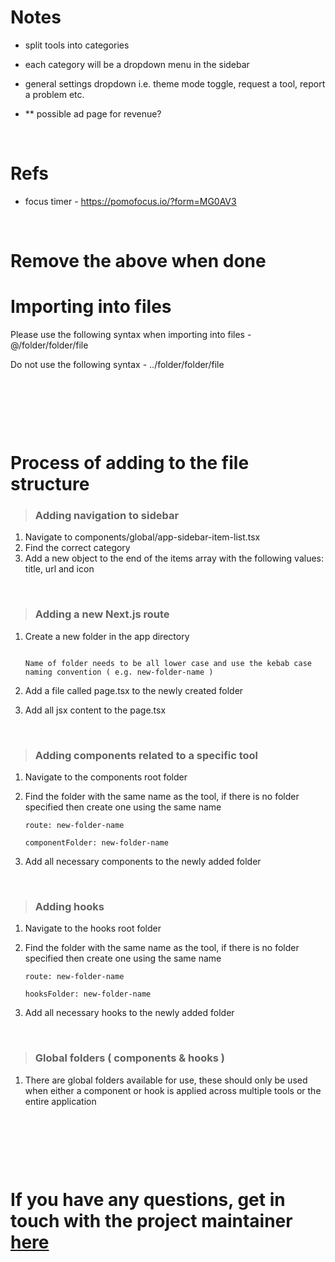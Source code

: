 # Notes

-   split tools into categories
-   each category will be a dropdown menu in the sidebar
-   general settings dropdown i.e. theme mode toggle, request a tool, report a problem etc.

-   \*\* possible ad page for revenue?

&nbsp;

# Refs

- focus timer - https://pomofocus.io/?form=MG0AV3

&nbsp;

# Remove the above when done

# Importing into files

Please use the following syntax when importing into files - @/folder/folder/file

Do not use the following syntax - ../folder/folder/file

&nbsp;

&nbsp;

&nbsp;

# Process of adding to the file structure

> ### Adding navigation to sidebar

1. Navigate to components/global/app-sidebar-item-list.tsx
2. Find the correct category
3. Add a new object to the end of the items array with the following values: title, url and icon

&nbsp;

> ### Adding a new Next.js route

1. Create a new folder in the app directory

    ```

    Name of folder needs to be all lower case and use the kebab case naming convention ( e.g. new-folder-name )

    ```

2. Add a file called page.tsx to the newly created folder
3. Add all jsx content to the page.tsx

&nbsp;

> ### Adding components related to a specific tool

1. Navigate to the components root folder
2. Find the folder with the same name as the tool, if there is no folder specified then create one using the same name

    ```
    route: new-folder-name

    componentFolder: new-folder-name
    ```

3. Add all necessary components to the newly added folder

&nbsp;

> ### Adding hooks

1. Navigate to the hooks root folder
2. Find the folder with the same name as the tool, if there is no folder specified then create one using the same name

    ```
    route: new-folder-name

    hooksFolder: new-folder-name
    ```

3. Add all necessary hooks to the newly added folder


&nbsp;

> ### Global folders ( components & hooks )

1. There are global folders available for use, these should only be used when either a component or hook is applied across multiple tools or the entire application

&nbsp;

&nbsp;

&nbsp;

# If you have any questions, get in touch with the project maintainer [here](https://discordapp.com/users/706100204960612443)